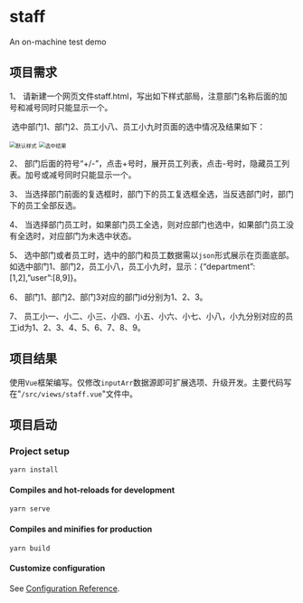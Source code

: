 # staff
An on-machine test demo

## 项目需求

1、 请新建一个网页文件staff.html，写出如下样式部局，注意部门名称后面的加号和减号同时只能显示一个。

​		选中部门1、部门2、员工小八、员工小九时页面的选中情况及结果如下：

<img src="doc/demo.jpg" alt="默认样式" style="zoom: 67%;" />	<img src="doc/demo2.jpg" alt="选中结果" style="zoom: 67%;" />

2、 部门后面的符号“+/-”，点击+号时，展开员工列表，点击-号时，隐藏员工列表。加号或减号同时只能显示一个。

3、 当选择部门前面的复选框时，部门下的员工复选框全选，当反选部门时，部门下的员工全部反选。

4、 当选择部门员工时，如果部门员工全选，则对应部门也选中，如果部门员工没有全选时，对应部门为未选中状态。

5、 选中部门或者员工时，选中的部门和员工数据需以```json```形式展示在页面底部。如选中部门1、部门2，员工小八，员工小九时，显示：{“department”:[1,2],”user”:[8,9]}。

6、 部门1、部门2、部门3对应的部门id分别为1、2、3。

7、 员工小一、小二、小三、小四、小五、小六、小七、小八，小九分别对应的员工id为1、2、3、4、5、6、7、8、9。

## 项目结果

使用```Vue```框架编写。仅修改```inputArr```数据源即可扩展选项、升级开发。主要代码写在"`/src/views/staff.vue`"文件中。

## 项目启动


### Project setup

```
yarn install
```

#### Compiles and hot-reloads for development

```
yarn serve
```

#### Compiles and minifies for production

```
yarn build
```

#### Customize configuration

See [Configuration Reference](https://cli.vuejs.org/config/).
